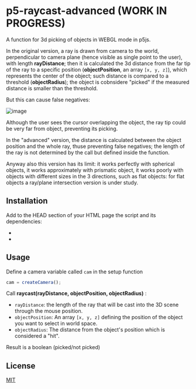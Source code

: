 # p5-raycast-advanced (WORK IN PROGRESS)

A function for 3d picking of objects in WEBGL mode in p5js.

In the original version, a ray is drawn from camera to the world, perpendicular to camera plane (hence visible as single point to the user), with length **rayDistance**; then it is calculated the 3d distance from the far tip of the ray to a specific position (**objectPosition**, an array `[x, y, z]`), which represents the center of the object; such distance is compared to a threshold (**objectRadius**); the object is cobnsidere "picked" if the measured distance is smaller than the threshold.

But this can cause false negatives: 

![image](https://github.com/jumpjack/p5-raycast-and-3d-picking/assets/1620953/2d458750-0c72-4d9b-b946-f75c2fd9e538)

Although the user sees the cursor overlapping the object, the ray tip could be very far from object, preventing its picking.


In the "advanced" version, the distance is calculated between the object position and the whole ray, thuse preventing false negatives; the length of the ray is not determined by the call but defined inside the function.

Anyway also this version has its limit: it works perfectly with spherical objects, it works approximately with prismatic object, it works poorly with objects with different sizes in the 3 directions, such as flat objects: for flat objects a ray/plane intersection version is under study.


## Installation

Add to the HEAD section of your HTML page the script and its dependencies:
 - <script src="https://cdnjs.cloudflare.com/ajax/libs/mathjs/11.8.1/math.js" integrity="sha512-5nftKkjZO1gtHEWFlUGXi/vuXzFnWTom549IH/gMqOiJHcPfH5z/1DO8/c0qnoG0R8RCVLOeBDXhCjg2+23nqQ==" crossorigin="anonymous" referrerpolicy="no-referrer"></script>
 - <script src="https://cdn.jsdelivr.net/npm/p5-raycast@1.0.1/p5-raycast.js"></script>


## Usage


Define a camera variable called `cam` in the setup function
```javascript
cam = createCamera();
```

Call **raycast(rayDistance, objectPosition, objectRadius)** :

- `rayDistance`: the length of the ray that will be cast into the 3D scene through the mouse position.
- `objectPosition`: An array `[x, y, z]` defining the position of the object you want to select in world space.
- `objectRadius`: The distance from the object's position which is considered a "hit".

Result is a boolean (picked/not picked)
 

## License

[MIT](https://choosealicense.com/licenses/mit/)
